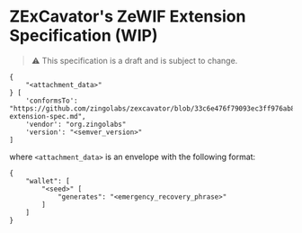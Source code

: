 # ZExCavator's ZeWIF Extension Specification (WIP)

> ⚠️ This specification is a draft and is subject to change.

```
{
    "<attachment_data>"
} [
    'conformsTo': "https://github.com/zingolabs/zexcavator/blob/33c6e476f79093ec3ff976ab8f25b8cbd5ee6f67/docs/zewif-extension-spec.md",
    'vendor': "org.zingolabs"
    'version': "<semver_version>"
]
```

where `<attachment_data>` is an envelope with the following format:

```
{
    "wallet": [
        "<seed>" [
            "generates": "<emergency_recovery_phrase>"
        ]
    ]
}
```
